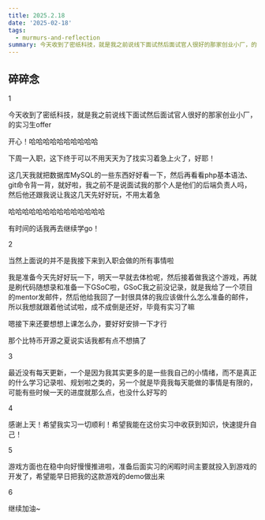```yaml
---
title: 2025.2.18
date: '2025-02-18'
tags:
  - murmurs-and-reflection
summary: 今天收到了密纸科技，就是我之前说线下面试然后面试官人很好的那家创业小厂，的实习生offer
---
```

## 碎碎念
1

今天收到了密纸科技，就是我之前说线下面试然后面试官人很好的那家创业小厂，的实习生offer

开心！哈哈哈哈哈哈哈哈哈哈

下周一入职，这下终于可以不用天天为了找实习着急上火了，好耶！

这几天我就把数据库MySQL的一些东西好好看一下，然后再看看php基本语法、git命令背一背，就好啦，我之前不是说面试我的那个人是他们的后端负责人吗，然后他还跟我说让我这几天先好好玩，不用太着急

哈哈哈哈哈哈哈哈哈哈哈哈哈哈

有时间的话我再去继续学go！

2

当然上面说的并不是我接下来到入职会做的所有事情啦

我是准备今天先好好玩一下，明天一早就去体检呢，然后接着做我这个游戏，再就是刷代码随想录和准备一下GSoC啦，GSoC我之前没记录，就是我给了一个项目的mentor发邮件，然后他给我回了一封很具体的我应该做什么怎么准备的邮件，所以我想就跟着他试试啦，成不成倒是还好，毕竟有实习了嘛

嗯接下来还要想想上课怎么办，要好好安排一下才行

那个比特币开源之夏说实话我都有点不想搞了

3

最近没有每天更新，一个是因为我其实更多的是一些我自己的小情绪，而不是真正的什么学习记录啦、规划啦之类的，另一个就是毕竟我每天能做的事情是有限的，可能有些时候一天的进度就那么点，也没什么好写的

4

感谢上天！希望我实习一切顺利！希望我能在这份实习中收获到知识，快速提升自己！

5

游戏方面也在稳中向好慢慢推进啦，准备后面实习的闲暇时间主要就投入到游戏的开发了，希望能早日把我的这款游戏的demo做出来

6

继续加油~
